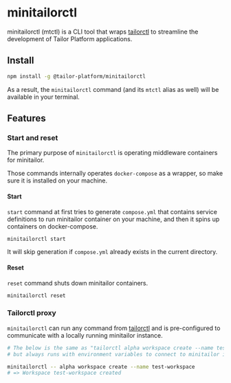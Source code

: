 # minitailorctl

minitailorctl (mtctl) is a CLI tool that wraps [tailorctl](https://github.com/tailor-platform/tailorctl) to streamline the development of Tailor Platform applications.

## Install

```bash
npm install -g @tailor-platform/minitailorctl
```

As a result, the `minitailorctl` command (and its `mtctl` alias as well) will be available in your terminal.

## Features

### Start and reset

The primary purpose of `minitailorctl` is operating middleware containers for minitailor.

Those commands internally operates `docker-compose` as a wrapper, so make sure it is installed on your machine.

#### Start

`start` command at first tries to generate `compose.yml` that contains service definitions to run minitailor container on your machine, and then it spins up containers on docker-compose.

```bash
minitailorctl start
```

It will skip generation if `compose.yml` already exists in the current directory.

#### Reset

`reset` command shuts down minitailor containers.

```bash
minitailorctl reset
```

### Tailorctl proxy

`minitailorctl` can run any command from [tailorctl](https://github.com/tailor-platform/tailorctl) and is pre-configured to communicate with a locally running minitailor instance.

```bash
# The below is the same as "tailorctl alpha workspace create --name test-workspace",
# but always runs with environment variables to connect to minitailor internally.

minitailorctl -- alpha workspace create --name test-workspace
# => Workspace test-workspace created
```
